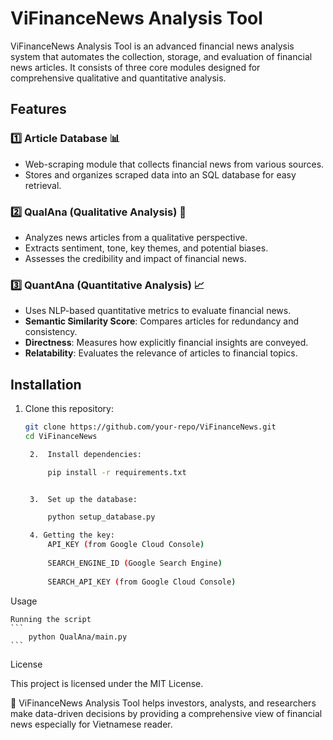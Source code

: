 # ViFinanceNews Analysis Tool  

ViFinanceNews Analysis Tool is an advanced financial news analysis system that automates the collection, storage, and evaluation of financial news articles. It consists of three core modules designed for comprehensive qualitative and quantitative analysis.

## Features  

### 1️⃣ Article Database 📊  
- Web-scraping module that collects financial news from various sources.  
- Stores and organizes scraped data into an SQL database for easy retrieval.  

### 2️⃣ QualAna (Qualitative Analysis) 📝  
- Analyzes news articles from a qualitative perspective.  
- Extracts sentiment, tone, key themes, and potential biases.  
- Assesses the credibility and impact of financial news.  

### 3️⃣ QuantAna (Quantitative Analysis) 📈  
- Uses NLP-based quantitative metrics to evaluate financial news.  
- **Semantic Similarity Score**: Compares articles for redundancy and consistency.  
- **Directness**: Measures how explicitly financial insights are conveyed.  
- **Relatability**: Evaluates the relevance of articles to financial topics.  

## Installation  

1. Clone this repository:  
   ```sh
   git clone https://github.com/your-repo/ViFinanceNews.git
   cd ViFinanceNews

	2.	Install dependencies:

        pip install -r requirements.txt


	3.	Set up the database:

        python setup_database.py

    4. Getting the key:
        API_KEY (from Google Cloud Console) 
        
        SEARCH_ENGINE_ID (Google Search Engine)
        
        SEARCH_API_KEY (from Google Cloud Console)


Usage

    Running the script
    ```
        python QualAna/main.py
    ```

License

This project is licensed under the MIT License.

🚀 ViFinanceNews Analysis Tool helps investors, analysts, and researchers make data-driven decisions by providing a comprehensive view of financial news especially for Vietnamese reader.

